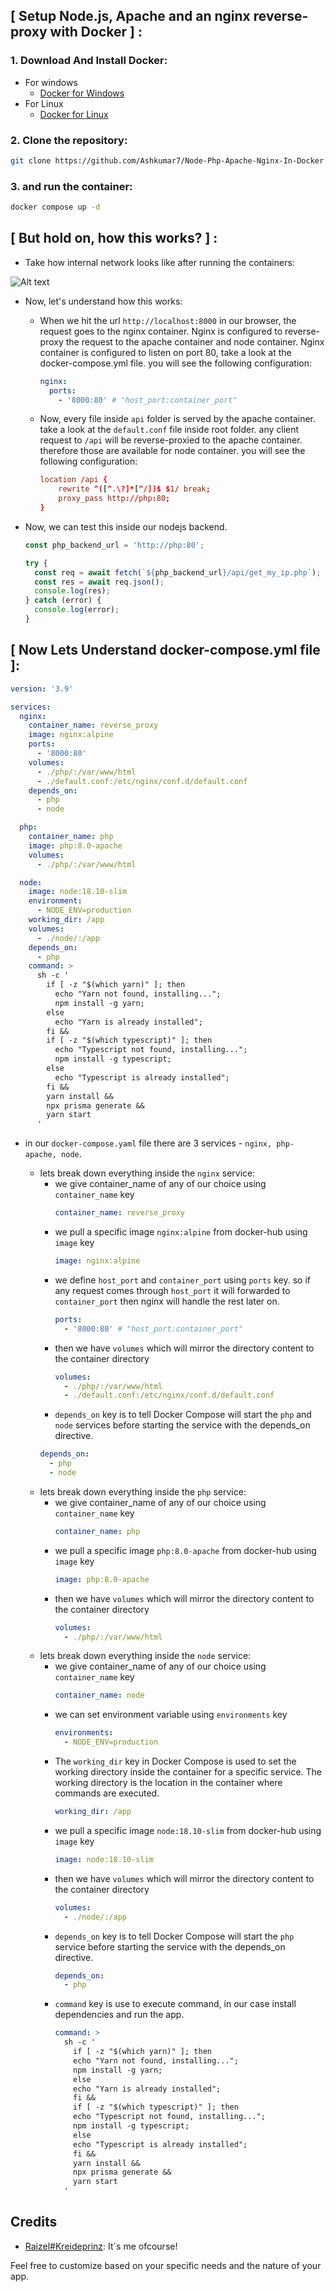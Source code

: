 ## [ Setup Node.js, Apache and an nginx reverse-proxy with Docker ] :

### 1. Download And Install Docker:

- For windows
  - [ Docker for Windows ](https://docs.docker.com/docker-for-windows/install/)
- For Linux
  - [ Docker for Linux ](https://docs.docker.com/engine/install/ubuntu/)

### 2. Clone the repository:

```bash
git clone https://github.com/Ashkumar7/Node-Php-Apache-Nginx-In-Docker.git
```

### 3. and run the container:

```bash
docker compose up -d
```

## [ But hold on, how this works? ] :

- Take how internal network looks like after running the containers:

![Alt text](./internal-diagram.svg)

- Now, let's understand how this works:

  - When we hit the url `http://localhost:8000` in our browser, the request goes to the nginx container. Nginx is configured to reverse-proxy the request to the apache container and node container. Nginx container is configured to listen on port 80, take a look at the docker-compose.yml file. you will see the following configuration:
    ```yaml
    nginx:
      ports:
        - '8000:80' # "host_port:container_port"
    ```
  - Now, every file inside `api` folder is served by the apache container. take a look at the `default.conf` file inside root folder. any client request to `/api` will be reverse-proxied to the apache container. therefore those are available for node container. you will see the following configuration:
    ```conf
    location /api {
        rewrite ^([^.\?]*[^/])$ $1/ break;
        proxy_pass http://php:80;
    }
    ```

- Now, we can test this inside our nodejs backend.

  ```js
  const php_backend_url = 'http://php:80';

  try {
    const req = await fetch(`${php_backend_url}/api/get_my_ip.php`);
    const res = await req.json();
    console.log(res);
  } catch (error) {
    console.log(error);
  }
  ```

## [ Now Lets Understand docker-compose.yml file ]:

```yaml
version: '3.9'

services:
  nginx:
    container_name: reverse_proxy
    image: nginx:alpine
    ports:
      - '8000:80'
    volumes:
      - ./php/:/var/www/html
      - ./default.conf:/etc/nginx/conf.d/default.conf
    depends_on:
      - php
      - node

  php:
    container_name: php
    image: php:8.0-apache
    volumes:
      - ./php/:/var/www/html

  node:
    image: node:18.10-slim
    environment:
      - NODE_ENV=production
    working_dir: /app
    volumes:
      - ./node/:/app
    depends_on:
      - php
    command: >
      sh -c '
        if [ -z "$(which yarn)" ]; then
          echo "Yarn not found, installing...";
          npm install -g yarn;
        else
          echo "Yarn is already installed";
        fi &&
        if [ -z "$(which typescript)" ]; then
          echo "Typescript not found, installing...";
          npm install -g typescript;
        else
          echo "Typescript is already installed";
        fi &&
        yarn install &&
        npx prisma generate &&
        yarn start
      '
```

- in our `docker-compose.yaml` file there are 3 services - `nginx, php-apache, node`.

  - lets break down everything inside the `nginx` service:
    - we give container_name of any of our choice using `container_name` key
      ```yaml
      container_name: reverse_proxy
      ```
    - we pull a specific image `nginx:alpine` from docker-hub using `image` key
      ```yaml
      image: nginx:alpine
      ```
    - we define `host_port` and `container_port` using `ports` key. so if any request comes through `host_port` it will forwarded to `container_port` then nginx will handle the rest later on.
      ```yaml
      ports:
        - '8000:80' # "host_port:container_port"
      ```
    - then we have `volumes` which will mirror the directory content to the container directory
      ```yaml
      volumes:
        - ./php/:/var/www/html
        - ./default.conf:/etc/nginx/conf.d/default.conf
      ```
    - `depends_on` key is to tell Docker Compose will start the `php` and `node` services before starting the service with the depends_on directive.
    ```yaml
    depends_on:
      - php
      - node
    ```
  - lets break down everything inside the `php` service:
    - we give container_name of any of our choice using `container_name` key
      ```yaml
      container_name: php
      ```
    - we pull a specific image `php:8.0-apache` from docker-hub using `image` key
      ```yaml
      image: php:8.0-apache
      ```
    - then we have `volumes` which will mirror the directory content to the container directory
      ```yaml
      volumes:
        - ./php/:/var/www/html
      ```
  - lets break down everything inside the `node` service:
    - we give container_name of any of our choice using `container_name` key
      ```yaml
      container_name: node
      ```
    - we can set environment variable using `environments` key
      ```yaml
      environments:
        - NODE_ENV=production
      ```
    - The `working_dir` key in Docker Compose is used to set the working directory inside the container for a specific service. The working directory is the location in the container where commands are executed.
      ```yaml
      working_dir: /app
      ```
    - we pull a specific image `node:18.10-slim` from docker-hub using `image` key
      ```yaml
      image: node:18.10-slim
      ```
    - then we have `volumes` which will mirror the directory content to the container directory
      ```yaml
      volumes:
        - ./node/:/app
      ```
    - `depends_on` key is to tell Docker Compose will start the `php` service before starting the service with the depends_on directive.
      ```yaml
      depends_on:
        - php
      ```
    - `command` key is use to execute command, in our case install dependencies and run the app.
      ```yaml
      command: >
        sh -c '
          if [ -z "$(which yarn)" ]; then
          echo "Yarn not found, installing...";
          npm install -g yarn;
          else
          echo "Yarn is already installed";
          fi &&
          if [ -z "$(which typescript)" ]; then
          echo "Typescript not found, installing...";
          npm install -g typescript;
          else
          echo "Typescript is already installed";
          fi &&
          yarn install &&
          npx prisma generate &&
          yarn start
        '
      ```

## Credits

- [Raizel#Kreideprinz](https://github.com/Ashkumar7): It`s me ofcourse!

Feel free to customize based on your specific needs and the nature of your app.
